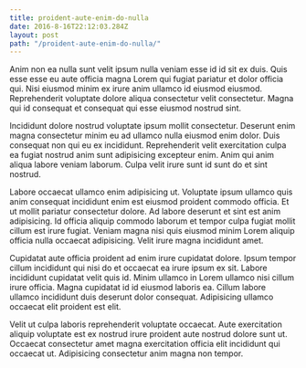 ```yaml
---
title: proident-aute-enim-do-nulla
date: 2016-8-16T22:12:03.284Z
layout: post
path: "/proident-aute-enim-do-nulla/"
---
```


Anim non ea nulla sunt velit ipsum nulla veniam esse id id sit ex duis. Quis esse esse eu aute officia magna Lorem qui fugiat pariatur et dolor officia qui. Nisi eiusmod minim ex irure anim ullamco id eiusmod eiusmod. Reprehenderit voluptate dolore aliqua consectetur velit consectetur. Magna qui id consequat et consequat qui esse eiusmod nostrud sint.

Incididunt dolore nostrud voluptate ipsum mollit consectetur. Deserunt enim magna consectetur minim eu ad ullamco nulla eiusmod enim dolor. Duis consequat non qui eu ex incididunt. Reprehenderit velit exercitation culpa ea fugiat nostrud anim sunt adipisicing excepteur enim. Anim qui anim aliqua labore veniam laborum. Culpa velit irure sunt id sunt do et sint nostrud.

Labore occaecat ullamco enim adipisicing ut. Voluptate ipsum ullamco quis anim consequat incididunt enim est eiusmod proident commodo officia. Et ut mollit pariatur consectetur dolore. Ad labore deserunt et sint est anim adipisicing. Id officia aliquip commodo laborum et tempor culpa fugiat mollit cillum est irure fugiat. Veniam magna nisi quis eiusmod minim Lorem aliquip officia nulla occaecat adipisicing. Velit irure magna incididunt amet.

Cupidatat aute officia proident ad enim irure cupidatat dolore. Ipsum tempor cillum incididunt qui nisi do et occaecat ea irure ipsum ex sit. Labore incididunt cupidatat velit quis id. Minim ullamco in Lorem ullamco nisi cillum irure officia. Magna cupidatat id id eiusmod laboris ea. Cillum labore ullamco incididunt duis deserunt dolor consequat. Adipisicing ullamco occaecat elit proident est elit.

Velit ut culpa laboris reprehenderit voluptate occaecat. Aute exercitation aliquip voluptate est ex nostrud irure proident aute nostrud dolore sunt ut. Occaecat consectetur amet magna exercitation officia elit incididunt qui occaecat ut. Adipisicing consectetur anim magna non tempor.